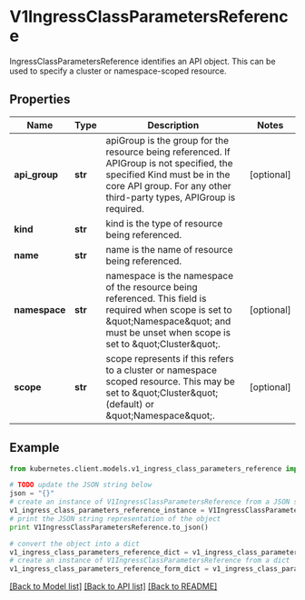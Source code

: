 # V1IngressClassParametersReference

IngressClassParametersReference identifies an API object. This can be used to specify a cluster or namespace-scoped resource.

## Properties

Name | Type | Description | Notes
------------ | ------------- | ------------- | -------------
**api_group** | **str** | apiGroup is the group for the resource being referenced. If APIGroup is not specified, the specified Kind must be in the core API group. For any other third-party types, APIGroup is required. | [optional] 
**kind** | **str** | kind is the type of resource being referenced. | 
**name** | **str** | name is the name of resource being referenced. | 
**namespace** | **str** | namespace is the namespace of the resource being referenced. This field is required when scope is set to \&quot;Namespace\&quot; and must be unset when scope is set to \&quot;Cluster\&quot;. | [optional] 
**scope** | **str** | scope represents if this refers to a cluster or namespace scoped resource. This may be set to \&quot;Cluster\&quot; (default) or \&quot;Namespace\&quot;. | [optional] 

## Example

```python
from kubernetes.client.models.v1_ingress_class_parameters_reference import V1IngressClassParametersReference

# TODO update the JSON string below
json = "{}"
# create an instance of V1IngressClassParametersReference from a JSON string
v1_ingress_class_parameters_reference_instance = V1IngressClassParametersReference.from_json(json)
# print the JSON string representation of the object
print V1IngressClassParametersReference.to_json()

# convert the object into a dict
v1_ingress_class_parameters_reference_dict = v1_ingress_class_parameters_reference_instance.to_dict()
# create an instance of V1IngressClassParametersReference from a dict
v1_ingress_class_parameters_reference_form_dict = v1_ingress_class_parameters_reference.from_dict(v1_ingress_class_parameters_reference_dict)
```
[[Back to Model list]](../README.md#documentation-for-models) [[Back to API list]](../README.md#documentation-for-api-endpoints) [[Back to README]](../README.md)


